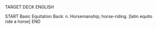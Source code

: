 TARGET DECK
ENGLISH

START
Basic
Equitation
Back: n. Horsemanship; horse-riding. [latin equito ride a horse]
END
